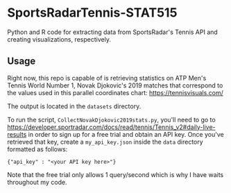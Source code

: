 # SportsRadarTennis-STAT515
Python and R code for extracting data from SportsRadar's Tennis API and creating visualizations, respectively.

## Usage
Right now, this repo is capable of is retrieving statistics on ATP Men's Tennis 
World Number 1, Novak Djokovic's 2019 matches that correspond to the values used
in this parallel coordinates chart: ﻿https://tennisvisuals.com/ 

The output is located in the `datasets` directory.

To run the script, `CollectNovakDjokovic2019stats.py`, you'll need to go to
https://developer.sportradar.com/docs/read/tennis/Tennis_v2#daily-live-results
in order to sign up for a free trial and obtain an API key. Once you've retrieved
that key, create a `my_api_key.json` inside the `data` directory formatted as follows:

```
{"api_key" : "<your API key here>"}
```

Note that the free trial only allows 1 query/second which is why I have waits
throughout my code. 